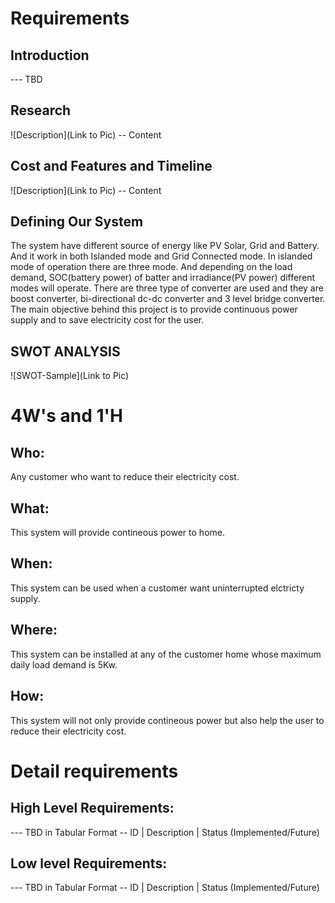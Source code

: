 # Requirements
## Introduction
 --- TBD 

## Research
![Description](Link to Pic)
-- Content 
## Cost and Features and Timeline
![Description](Link to Pic)
-- Content 
## Defining Our System
The system have different source of energy like PV Solar, Grid and Battery. And it work in both Islanded mode and Grid Connected mode. In islanded mode of operation there are three mode. And depending on the load demand, SOC(battery power) of batter and irradiance(PV power) different modes will operate. There are three type of converter are used and they are boost converter, bi-directional dc-dc converter and 3 level bridge converter. The main objective behind this project is to provide continuous power supply and to save electricity cost for the user.
## SWOT ANALYSIS
![SWOT-Sample](Link to Pic)

# 4W&#39;s and 1&#39;H

## Who:

Any customer who want to reduce their electricity cost.

## What:

This system will provide contineous power to home.

## When:

This system can be used when a customer want uninterrupted elctricty supply.

## Where:

This system can be installed at any of the customer home whose maximum daily load demand is 5Kw.

## How:

This system will not only provide contineous power but also help the user to reduce their electricity cost.

# Detail requirements
## High Level Requirements:
--- TBD in Tabular Format 
-- ID | Description | Status (Implemented/Future)


##  Low level Requirements:
--- TBD in Tabular Format 
-- ID | Description | Status (Implemented/Future)
